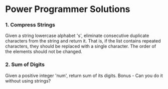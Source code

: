 # Power Programmer Solutions

### 1. Compress Strings
Given a string lowercase alphabet 's', eliminate consecutive duplicate characters from the string and return it. That is, if the list contains repeated characters, they should be replaced with a single character. The order of the elements should not be changed. 

### 2. Sum of Digits
Given a positive integer 'num', return sum of its digits. 
Bonus - Can you do it without using strings?